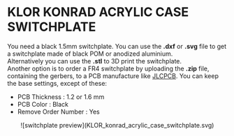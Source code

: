 # KLOR KONRAD ACRYLIC CASE SWITCHPLATE

You need a black 1.5mm switchplate. You can use the **.dxf** or **.svg** file to get a switchplate made of black POM or anodized aluminium.\
Alternatively you can use the **.stl** to 3D print the switchplate.\
Another option is to order a FR4 switchplate by uploading the **.zip** file, containing the gerbers, to a PCB manufacture like [JLCPCB](https://cart.jlcpcb.com/quote).
You can keep the base settings, except of these:

- PCB Thickness : 1.2 or 1.6 mm
- PCB Color : Black
- Remove Order Number : Yes

<center>
![switchplate preview](KLOR_konrad_acrylic_case_switchplate.svg)
</center>